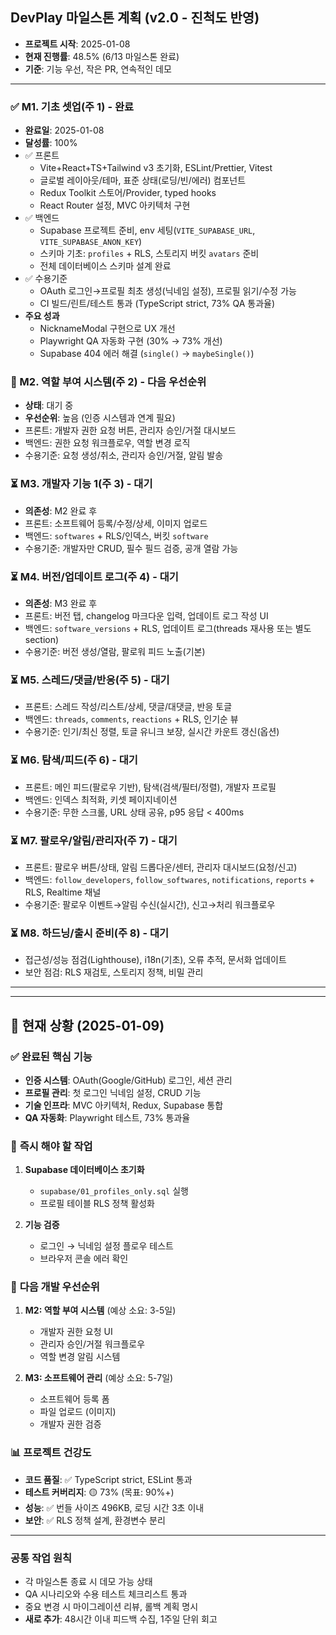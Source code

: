 ## DevPlay 마일스톤 계획 (v2.0 - 진척도 반영)

- **프로젝트 시작**: 2025-01-08
- **현재 진행률**: 48.5% (6/13 마일스톤 완료)
- **기준**: 기능 우선, 작은 PR, 연속적인 데모

---

### ✅ M1. 기초 셋업(주 1) - **완료**
- **완료일**: 2025-01-08
- **달성률**: 100%
- ✅ 프론트
  - Vite+React+TS+Tailwind v3 초기화, ESLint/Prettier, Vitest
  - 글로벌 레이아웃/테마, 표준 상태(로딩/빈/에러) 컴포넌트
  - Redux Toolkit 스토어/Provider, typed hooks
  - React Router 설정, MVC 아키텍처 구현
- ✅ 백엔드
  - Supabase 프로젝트 준비, env 세팅(`VITE_SUPABASE_URL`, `VITE_SUPABASE_ANON_KEY`)
  - 스키마 기초: `profiles` + RLS, 스토리지 버킷 `avatars` 준비
  - 전체 데이터베이스 스키마 설계 완료
- ✅ 수용기준
  - OAuth 로그인→프로필 최초 생성(닉네임 설정), 프로필 읽기/수정 가능
  - CI 빌드/린트/테스트 통과 (TypeScript strict, 73% QA 통과율)
- **주요 성과**
  - NicknameModal 구현으로 UX 개선
  - Playwright QA 자동화 구현 (30% → 73% 개선)
  - Supabase 404 에러 해결 (`single()` → `maybeSingle()`)

### 🚧 M2. 역할 부여 시스템(주 2) - **다음 우선순위**
- **상태**: 대기 중
- **우선순위**: 높음 (인증 시스템과 연계 필요)
- 프론트: 개발자 권한 요청 버튼, 관리자 승인/거절 대시보드
- 백엔드: 권한 요청 워크플로우, 역할 변경 로직
- 수용기준: 요청 생성/취소, 관리자 승인/거절, 알림 발송

### ⏳ M3. 개발자 기능 1(주 3) - **대기**
- **의존성**: M2 완료 후
- 프론트: 소프트웨어 등록/수정/상세, 이미지 업로드
- 백엔드: `softwares` + RLS/인덱스, 버킷 `software`
- 수용기준: 개발자만 CRUD, 필수 필드 검증, 공개 열람 가능

### ⏳ M4. 버전/업데이트 로그(주 4) - **대기**
- **의존성**: M3 완료 후
- 프론트: 버전 탭, changelog 마크다운 입력, 업데이트 로그 작성 UI
- 백엔드: `software_versions` + RLS, 업데이트 로그(threads 재사용 또는 별도 section)
- 수용기준: 버전 생성/열람, 팔로워 피드 노출(기본)

### ⏳ M5. 스레드/댓글/반응(주 5) - **대기**
- 프론트: 스레드 작성/리스트/상세, 댓글/대댓글, 반응 토글
- 백엔드: `threads`, `comments`, `reactions` + RLS, 인기순 뷰
- 수용기준: 인기/최신 정렬, 토글 유니크 보장, 실시간 카운트 갱신(옵션)

### ⏳ M6. 탐색/피드(주 6) - **대기**
- 프론트: 메인 피드(팔로우 기반), 탐색(검색/필터/정렬), 개발자 프로필
- 백엔드: 인덱스 최적화, 키셋 페이지네이션
- 수용기준: 무한 스크롤, URL 상태 공유, p95 응답 < 400ms

### ⏳ M7. 팔로우/알림/관리자(주 7) - **대기**
- 프론트: 팔로우 버튼/상태, 알림 드롭다운/센터, 관리자 대시보드(요청/신고)
- 백엔드: `follow_developers`, `follow_softwares`, `notifications`, `reports` + RLS, Realtime 채널
- 수용기준: 팔로우 이벤트→알림 수신(실시간), 신고→처리 워크플로우

### ⏳ M8. 하드닝/출시 준비(주 8) - **대기**
- 접근성/성능 점검(Lighthouse), i18n(기초), 오류 추적, 문서화 업데이트
- 보안 점검: RLS 재검토, 스토리지 정책, 비밀 관리

---

---

## 📍 **현재 상황 (2025-01-09)**

### ✅ **완료된 핵심 기능**
- **인증 시스템**: OAuth(Google/GitHub) 로그인, 세션 관리
- **프로필 관리**: 첫 로그인 닉네임 설정, CRUD 기능
- **기술 인프라**: MVC 아키텍처, Redux, Supabase 통합
- **QA 자동화**: Playwright 테스트, 73% 통과율

### 🎯 **즉시 해야 할 작업**
1. **Supabase 데이터베이스 초기화**
   - `supabase/01_profiles_only.sql` 실행
   - 프로필 테이블 RLS 정책 활성화

2. **기능 검증**
   - 로그인 → 닉네임 설정 플로우 테스트
   - 브라우저 콘솔 에러 확인

### 🚧 **다음 개발 우선순위**
1. **M2: 역할 부여 시스템** (예상 소요: 3-5일)
   - 개발자 권한 요청 UI
   - 관리자 승인/거절 워크플로우
   - 역할 변경 알림 시스템

2. **M3: 소프트웨어 관리** (예상 소요: 5-7일)
   - 소프트웨어 등록 폼
   - 파일 업로드 (이미지)
   - 개발자 권한 검증

### 📊 **프로젝트 건강도**
- **코드 품질**: ✅ TypeScript strict, ESLint 통과
- **테스트 커버리지**: 🟡 73% (목표: 90%+)
- **성능**: ✅ 번들 사이즈 496KB, 로딩 시간 3초 이내
- **보안**: ✅ RLS 정책 설계, 환경변수 분리

---

### 공통 작업 원칙
- 각 마일스톤 종료 시 데모 가능 상태
- QA 시나리오와 수용 테스트 체크리스트 통과
- 중요 변경 시 마이그레이션 리뷰, 롤백 계획 명시
- **새로 추가**: 48시간 이내 피드백 수집, 1주일 단위 회고


